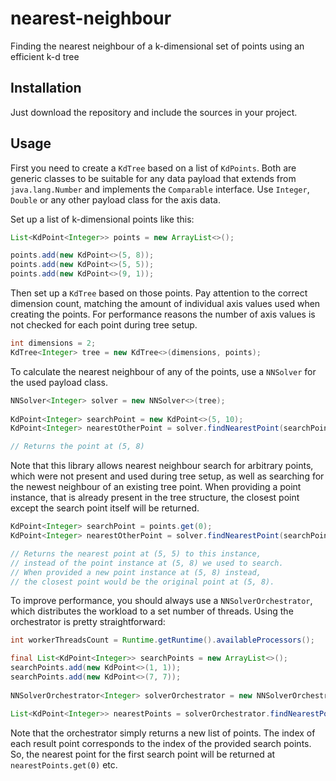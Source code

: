 # nearest-neighbour
Finding the nearest neighbour of a k-dimensional set of points using an efficient k-d tree

## Installation
Just download the repository and include the sources in your project.

## Usage
First you need to create a `KdTree` based on a list of `KdPoints`. Both are generic classes to be suitable for any data payload that extends from `java.lang.Number` and implements the `Comparable` interface. Use `Integer`, `Double` or any other payload class for the axis data.

Set up a list of k-dimensional points like this:
```java
List<KdPoint<Integer>> points = new ArrayList<>();

points.add(new KdPoint<>(5, 8));
points.add(new KdPoint<>(5, 5));
points.add(new KdPoint<>(9, 1));
```

Then set up a `KdTree` based on those points. Pay attention to the correct dimension count, matching the amount of individual axis values used when creating the points. For performance reasons the number of axis values is not checked for each point during tree setup.

```java
int dimensions = 2;
KdTree<Integer> tree = new KdTree<>(dimensions, points);
```

To calculate the nearest neighbour of any of the points, use a ```NNSolver``` for the used payload class.
```java
NNSolver<Integer> solver = new NNSolver<>(tree);
		
KdPoint<Integer> searchPoint = new KdPoint<>(5, 10);
KdPoint<Integer> nearestOtherPoint = solver.findNearestPoint(searchPoint);

// Returns the point at (5, 8)
```

Note that this library  allows nearest neighbour search for arbitrary points, which were not present and used during tree setup, as well as searching for the newest neighbour of an existing tree point. When providing a point instance, that is already present in the tree structure, the closest point except the search point itself will be returned.

```java
KdPoint<Integer> searchPoint = points.get(0);
KdPoint<Integer> nearestOtherPoint = solver.findNearestPoint(searchPoint);

// Returns the nearest point at (5, 5) to this instance,
// instead of the point instance at (5, 8) we used to search.
// When provided a new point instance at (5, 8) instead,
// the closest point would be the original point at (5, 8).
```

To improve performance, you should always use a `NNSolverOrchestrator`, which distributes the workload to a set number of threads. Using the orchestrator is pretty straightforward:

```java
int workerThreadsCount = Runtime.getRuntime().availableProcessors();

final List<KdPoint<Integer>> searchPoints = new ArrayList<>();
searchPoints.add(new KdPoint<>(1, 1));
searchPoints.add(new KdPoint<>(7, 7));
    
NNSolverOrchestrator<Integer> solverOrchestrator = new NNSolverOrchestrator<>(tree, workerThreadsCount);

List<KdPoint<Integer>> nearestPoints = solverOrchestrator.findNearestPoints(points);
```

Note that the orchestrator simply returns a new list of points. The index of each result point corresponds to the index of the provided search points. So, the nearest point for the first search point will be returned at `nearestPoints.get(0)` etc.
